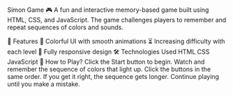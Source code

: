 Simon Game 🎮
A fun and interactive memory-based game built using HTML, CSS, and JavaScript. The game challenges players to remember and repeat sequences of colors and sounds.

🚀 Features
🎨 Colorful UI with smooth animations
⏳ Increasing difficulty with each level
🎯 Fully responsive design
🛠️ Technologies Used
HTML
CSS
JavaScript
📌 How to Play?
Click the Start button to begin.
Watch and remember the sequence of colors that light up.
Click the buttons in the same order.
If you get it right, the sequence gets longer.
Continue playing until you make a mistake.
